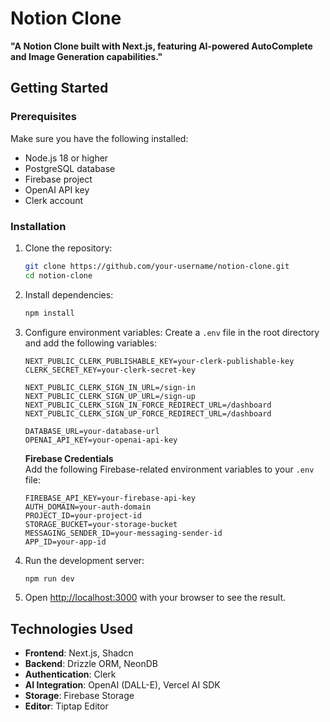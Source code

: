 # Notion Clone

**"A Notion Clone built with Next.js, featuring AI-powered AutoComplete and Image Generation capabilities."**

## Getting Started

### Prerequisites

Make sure you have the following installed:

- Node.js 18 or higher
- PostgreSQL database
- Firebase project
- OpenAI API key
- Clerk account

### Installation

1. Clone the repository:
   ```bash
   git clone https://github.com/your-username/notion-clone.git
   cd notion-clone
   ```

2. Install dependencies:
   ```bash
   npm install
   ```

3. Configure environment variables:
   Create a `.env` file in the root directory and add the following variables:
   ```env
   NEXT_PUBLIC_CLERK_PUBLISHABLE_KEY=your-clerk-publishable-key
   CLERK_SECRET_KEY=your-clerk-secret-key

   NEXT_PUBLIC_CLERK_SIGN_IN_URL=/sign-in
   NEXT_PUBLIC_CLERK_SIGN_UP_URL=/sign-up
   NEXT_PUBLIC_CLERK_SIGN_IN_FORCE_REDIRECT_URL=/dashboard
   NEXT_PUBLIC_CLERK_SIGN_UP_FORCE_REDIRECT_URL=/dashboard

   DATABASE_URL=your-database-url
   OPENAI_API_KEY=your-openai-api-key
   ```
   **Firebase Credentials**  
   Add the following Firebase-related environment variables to your `.env` file:  
   ```env
   FIREBASE_API_KEY=your-firebase-api-key
   AUTH_DOMAIN=your-auth-domain
   PROJECT_ID=your-project-id
   STORAGE_BUCKET=your-storage-bucket
   MESSAGING_SENDER_ID=your-messaging-sender-id
   APP_ID=your-app-id
   ```

4. Run the development server:
   ```bash
   npm run dev
   ```

5. Open [http://localhost:3000](http://localhost:3000) with your browser to see the result.

## Technologies Used

- **Frontend**: Next.js, Shadcn
- **Backend**: Drizzle ORM, NeonDB
- **Authentication**: Clerk
- **AI Integration**: OpenAI (DALL-E), Vercel AI SDK
- **Storage**: Firebase Storage
- **Editor**: Tiptap Editor